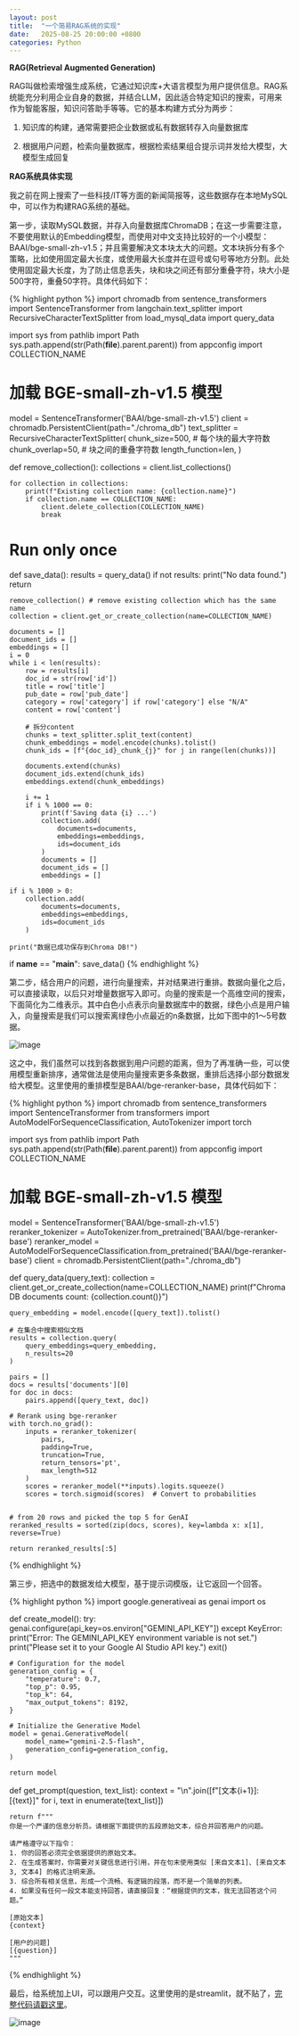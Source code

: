 ```yaml
---
layout: post
title:  "一个简易RAG系统的实现"
date:   2025-08-25 20:00:00 +0800
categories: Python
---
```


**RAG(Retrieval Augmented Generation)**

RAG叫做检索增强生成系统，它通过知识库+大语言模型为用户提供信息。RAG系统能充分利用企业自身的数据，并结合LLM，因此适合特定知识的搜索，可用来作为智能客服，知识问答助手等等。它的基本构建方式分为两步：

1. 知识库的构建，通常需要把企业数据或私有数据转存入向量数据库

2. 根据用户问题，检索向量数据库，根据检索结果组合提示词并发给大模型，大模型生成回复


**RAG系统具体实现**

我之前在网上搜索了一些科技/IT等方面的新闻简报等，这些数据存在本地MySQL中，可以作为构建RAG系统的基础。

第一步，读取MySQL数据，并存入向量数据库ChromaDB；在这一步需要注意，不要使用默认的Embedding模型，而使用对中文支持比较好的一个小模型：BAAI/bge-small-zh-v1.5；并且需要解决文本块太大的问题。文本块拆分有多个策略，比如使用固定最大长度，或使用最大长度并在逗号或句号等地方分割。此处使用固定最大长度，为了防止信息丢失，块和块之间还有部分重叠字符，块大小是500字符，重叠50字符。具体代码如下：


{% highlight python %}
import chromadb
from sentence_transformers import SentenceTransformer
from langchain.text_splitter import RecursiveCharacterTextSplitter
from load_mysql_data import query_data

import sys
from pathlib import Path
sys.path.append(str(Path(__file__).parent.parent))
from appconfig import COLLECTION_NAME

# 加载 BGE-small-zh-v1.5 模型
model = SentenceTransformer('BAAI/bge-small-zh-v1.5')
client = chromadb.PersistentClient(path="./chroma_db")
text_splitter = RecursiveCharacterTextSplitter(
        chunk_size=500,  # 每个块的最大字符数
        chunk_overlap=50,  # 块之间的重叠字符数
        length_function=len,
    )

def remove_collection():
    collections = client.list_collections()

    for collection in collections:
        print(f"Existing collection name: {collection.name}")
        if collection.name == COLLECTION_NAME:
            client.delete_collection(COLLECTION_NAME)
            break

# Run only once 
def save_data():
    results = query_data()
    if not results:
        print("No data found.")
        return 
        
    remove_collection() # remove existing collection which has the same name
    collection = client.get_or_create_collection(name=COLLECTION_NAME)

    documents = []
    document_ids = []
    embeddings = []
    i = 0
    while i < len(results):
        row = results[i]
        doc_id = str(row['id'])
        title = row['title']
        pub_date = row['pub_date']
        category = row['category'] if row['category'] else "N/A"
        content = row['content']
        
        # 拆分content 
        chunks = text_splitter.split_text(content)
        chunk_embeddings = model.encode(chunks).tolist()
        chunk_ids = [f"{doc_id}_chunk_{j}" for j in range(len(chunks))]

        documents.extend(chunks)
        document_ids.extend(chunk_ids) 
        embeddings.extend(chunk_embeddings)

        i += 1
        if i % 1000 == 0:
            print(f'Saving data {i} ...')
            collection.add(
                documents=documents,
                embeddings=embeddings,
                ids=document_ids
            )
            documents = []
            document_ids = []
            embeddings = []

    if i % 1000 > 0: 
        collection.add(
            documents=documents,
            embeddings=embeddings,
            ids=document_ids
        )

    print("数据已成功保存到Chroma DB!") 

if __name__ == "__main__":
    save_data()
{% endhighlight %}

第二步，结合用户的问题，进行向量搜索，并对结果进行重排。数据向量化之后，可以直接读取，以后只对增量数据写入即可。向量的搜索是一个高维空间的搜索，下面简化为二维表示。其中白色小点表示向量数据库中的数据，绿色小点是用户输入，向量搜索是我们可以搜索离绿色小点最近的n条数据，比如下图中的1～5号数据。

![image](/images/2025-08-25-vectors.png)

这之中，我们虽然可以找到各数据到用户问题的距离，但为了再准确一些，可以使用模型重新排序，通常做法是使用向量搜索更多条数据，重排后选择小部分数据发给大模型。这里使用的重排模型是BAAI/bge-reranker-base，具体代码如下：

{% highlight python %}
import chromadb
from sentence_transformers import SentenceTransformer
from transformers import AutoModelForSequenceClassification, AutoTokenizer
import torch

import sys
from pathlib import Path
sys.path.append(str(Path(__file__).parent.parent))
from appconfig import COLLECTION_NAME

# 加载 BGE-small-zh-v1.5 模型
model = SentenceTransformer('BAAI/bge-small-zh-v1.5')
reranker_tokenizer = AutoTokenizer.from_pretrained('BAAI/bge-reranker-base')
reranker_model = AutoModelForSequenceClassification.from_pretrained('BAAI/bge-reranker-base') 
client = chromadb.PersistentClient(path="./chroma_db") 

def query_data(query_text): 
    collection = client.get_or_create_collection(name=COLLECTION_NAME)
    print(f"Chroma DB documents count: {collection.count()}")

    query_embedding = model.encode([query_text]).tolist()
    
    # 在集合中搜索相似文档
    results = collection.query(
        query_embeddings=query_embedding,
        n_results=20
    )

    pairs = []
    docs = results['documents'][0]
    for doc in docs:
        pairs.append([query_text, doc])

    # Rerank using bge-reranker
    with torch.no_grad():
        inputs = reranker_tokenizer(
            pairs,
            padding=True,
            truncation=True,
            return_tensors='pt',
            max_length=512
        )
        scores = reranker_model(**inputs).logits.squeeze()
        scores = torch.sigmoid(scores)  # Convert to probabilities


    # from 20 rows and picked the top 5 for GenAI   
    reranked_results = sorted(zip(docs, scores), key=lambda x: x[1], reverse=True)

    return reranked_results[:5]
{% endhighlight %}

第三步，把选中的数据发给大模型，基于提示词模版，让它返回一个回答。

{% highlight python %}
import google.generativeai as genai
import os

def create_model(): 
    try:
        genai.configure(api_key=os.environ["GEMINI_API_KEY"])
    except KeyError:
        print("Error: The GEMINI_API_KEY environment variable is not set.")
        print("Please set it to your Google AI Studio API key.")
        exit()

    # Configuration for the model
    generation_config = {
        "temperature": 0.7,
        "top_p": 0.95,
        "top_k": 64,
        "max_output_tokens": 8192,
    }

    # Initialize the Generative Model
    model = genai.GenerativeModel(
        model_name="gemini-2.5-flash",
        generation_config=generation_config,
    )

    return model 
 

def get_prompt(question, text_list):
    context = "\n".join([f"[文本{i+1}]: [{text}]" for i, text in enumerate(text_list)])

    return f"""
    你是一个严谨的信息分析员。请根据下面提供的五段原始文本，综合并回答用户的问题。

    请严格遵守以下指令：
    1. 你的回答必须完全依据提供的原始文本。
    2. 在生成答案时，你需要对关键信息进行引用，并在句末使用类似 [来自文本1]、[来自文本3, 文本4] 的格式注明来源。
    3. 综合所有相关信息，形成一个流畅、有逻辑的段落，而不是一个简单的列表。
    4. 如果没有任何一段文本能支持回答，请直接回复：“根据提供的文本，我无法回答这个问题。”

    [原始文本]
    {context}

    [用户的问题]
    [{question}] 
    """ 
{% endhighlight %}

最后，给系统加上UI，可以跟用户交互。这里使用的是streamlit，就不贴了，[完整代码请戳这里](https://github.com/metaphy/my_rag_app)。

![image](/images/2025-08-25-ui.png)
